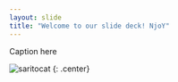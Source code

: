 ```yaml
---
layout: slide
title: "Welcome to our slide deck! NjoY"
---
```


Caption here

![saritocat](https://octodex.github.com/images/saritocat.png)
{: .center}
